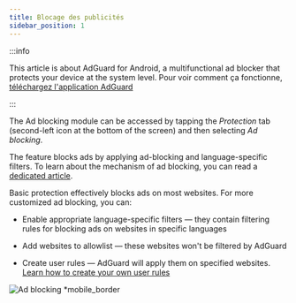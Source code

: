 ```yaml
---
title: Blocage des publicités
sidebar_position: 1
---
```


:::info

This article is about AdGuard for Android, a multifunctional ad blocker that protects your device at the system level. Pour voir comment ça fonctionne, [téléchargez l'application AdGuard](https://agrd.io/download-kb-adblock)

:::

The Ad blocking module can be accessed by tapping the _Protection_ tab (second-left icon at the bottom of the screen) and then selecting _Ad blocking_.

The feature blocks ads by applying ad-blocking and language-specific filters. To learn about the mechanism of ad blocking, you can read a [dedicated article](/general/ad-filtering/how-ad-blocking-works).

Basic protection effectively blocks ads on most websites. For more customized ad blocking, you can:

- Enable appropriate language-specific filters — they contain filtering rules for blocking ads on websites in specific languages

- Add websites to allowlist — these websites won't be filtered by AdGuard

- Create user rules — AdGuard will apply them on specified websites. [Learn how to create your own user rules](/general/ad-filtering/create-own-filters)

![Ad blocking \*mobile\_border](https://cdn.adtidy.org/blog/new/o44x5ad_blocking.png)
